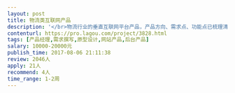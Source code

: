 ```yaml
---                
layout: post       
title: 物流类互联网产品           
description: '</br>物流行业的垂直互联网平台产品，产品方向、需求点、功能点已梳理清楚，现需要请产品大神根据需求设计产品原型，规范需求文档。完成技术开发前的设计工作。</br>'     
contenturl: https://pro.lagou.com/project/3828.html      
tags: [产品经理,需求撰写,原型设计,网站产品,后台产品]            
salary: 10000-20000元          
publish_time: 2017-08-06 21:11:38         
review: 2046人                   
apply: 21人                   
recommend: 4人                   
time_range: 1-2周              
---                 
```

